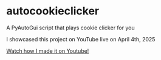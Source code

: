 # autocookieclicker
A PyAutoGui script that plays cookie clicker for you

I showcased this project on YouTube live on April 4th, 2025

[Watch how I made it on Youtube!](https://youtu.be/SdlYoWLpdSY)
